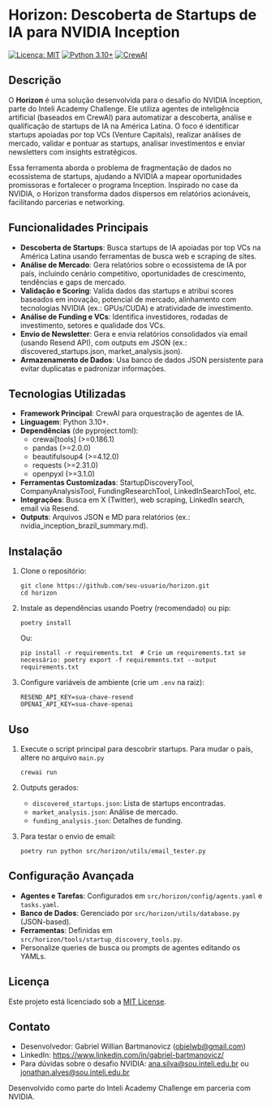 # Horizon: Descoberta de Startups de IA para NVIDIA Inception

[![Licença: MIT](https://img.shields.io/badge/License-MIT-yellow.svg)](https://opensource.org/licenses/MIT)
[![Python 3.10+](https://img.shields.io/badge/python-3.10+-blue.svg)](https://www.python.org/downloads/)
[![CrewAI](https://img.shields.io/badge/CrewAI-v0.186.1-green)](https://crewai.com/)

## Descrição

O **Horizon** é uma solução desenvolvida para o desafio do NVIDIA Inception, parte do Inteli Academy Challenge. Ele utiliza agentes de inteligência artificial (baseados em CrewAI) para automatizar a descoberta, análise e qualificação de startups de IA na América Latina. O foco é identificar startups apoiadas por top VCs (Venture Capitals), realizar análises de mercado, validar e pontuar as startups, analisar investimentos e enviar newsletters com insights estratégicos.

Essa ferramenta aborda o problema de fragmentação de dados no ecossistema de startups, ajudando a NVIDIA a mapear oportunidades promissoras e fortalecer o programa Inception. Inspirado no case da NVIDIA, o Horizon transforma dados dispersos em relatórios acionáveis, facilitando parcerias e networking.

## Funcionalidades Principais

- **Descoberta de Startups**: Busca startups de IA apoiadas por top VCs na América Latina usando ferramentas de busca web e scraping de sites.
- **Análise de Mercado**: Gera relatórios sobre o ecossistema de IA por país, incluindo cenário competitivo, oportunidades de crescimento, tendências e gaps de mercado.
- **Validação e Scoring**: Valida dados das startups e atribui scores baseados em inovação, potencial de mercado, alinhamento com tecnologias NVIDIA (ex.: GPUs/CUDA) e atratividade de investimento.
- **Análise de Funding e VCs**: Identifica investidores, rodadas de investimento, setores e qualidade dos VCs.
- **Envio de Newsletter**: Gera e envia relatórios consolidados via email (usando Resend API), com outputs em JSON (ex.: discovered_startups.json, market_analysis.json).
- **Armazenamento de Dados**: Usa banco de dados JSON persistente para evitar duplicatas e padronizar informações.

## Tecnologias Utilizadas

- **Framework Principal**: CrewAI para orquestração de agentes de IA.
- **Linguagem**: Python 3.10+.
- **Dependências** (de pyproject.toml):
  - crewai[tools] (>=0.186.1)
  - pandas (>=2.0.0)
  - beautifulsoup4 (>=4.12.0)
  - requests (>=2.31.0)
  - openpyxl (>=3.1.0)
- **Ferramentas Customizadas**: StartupDiscoveryTool, CompanyAnalysisTool, FundingResearchTool, LinkedInSearchTool, etc.
- **Integrações**: Busca em X (Twitter), web scraping, LinkedIn search, email via Resend.
- **Outputs**: Arquivos JSON e MD para relatórios (ex.: nvidia_inception_brazil_summary.md).

## Instalação

1. Clone o repositório:

   ```
   git clone https://github.com/seu-usuario/horizon.git
   cd horizon
   ```

2. Instale as dependências usando Poetry (recomendado) ou pip:

   ```
   poetry install
   ```

   Ou:

   ```
   pip install -r requirements.txt  # Crie um requirements.txt se necessário: poetry export -f requirements.txt --output requirements.txt
   ```

3. Configure variáveis de ambiente (crie um `.env` na raiz):
   ```
   RESEND_API_KEY=sua-chave-resend
   OPENAI_API_KEY=sua-chave-openai
   ```

## Uso

1. Execute o script principal para descobrir startups. Para mudar o país, altere no arquivo `main.py`

   ```
   crewai run
   ```

2. Outputs gerados:

   - `discovered_startups.json`: Lista de startups encontradas.
   - `market_analysis.json`: Análise de mercado.
   - `funding_analysis.json`: Detalhes de funding.

3. Para testar o envio de email:
   ```
   poetry run python src/horizon/utils/email_tester.py
   ```

## Configuração Avançada

- **Agentes e Tarefas**: Configurados em `src/horizon/config/agents.yaml` e `tasks.yaml`.
- **Banco de Dados**: Gerenciado por `src/horizon/utils/database.py` (JSON-based).
- **Ferramentas**: Definidas em `src/horizon/tools/startup_discovery_tools.py`.
- Personalize queries de busca ou prompts de agentes editando os YAMLs.

## Licença

Este projeto está licenciado sob a [MIT License](LICENSE).

## Contato

- Desenvolvedor: Gabriel Willian Bartmanovicz (obielwb@gmail.com)
- LinkedIn: https://www.linkedin.com/in/gabriel-bartmanovicz/
- Para dúvidas sobre o desafio NVIDIA: ana.silva@sou.inteli.edu.br ou jonathan.alves@sou.inteli.edu.br

Desenvolvido como parte do Inteli Academy Challenge em parceria com NVIDIA.
